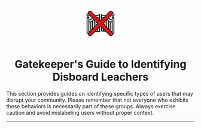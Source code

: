 <p align="center">
  <img src="https://raw.githubusercontent.com/Newfies/Gatekeeper/refs/heads/main/res/Logo2.png" alt="Gatekeeper">
</p>

<h1 align="center">Gatekeeper's Guide to Identifying Disboard Leachers</h1>

This section provides guides on identifying specific types of users that may disrupt your community. Please remember that not everyone who exhibits these behaviors is necessarily part of these groups. Always exercise caution and avoid mislabeling users without proper context.

---
